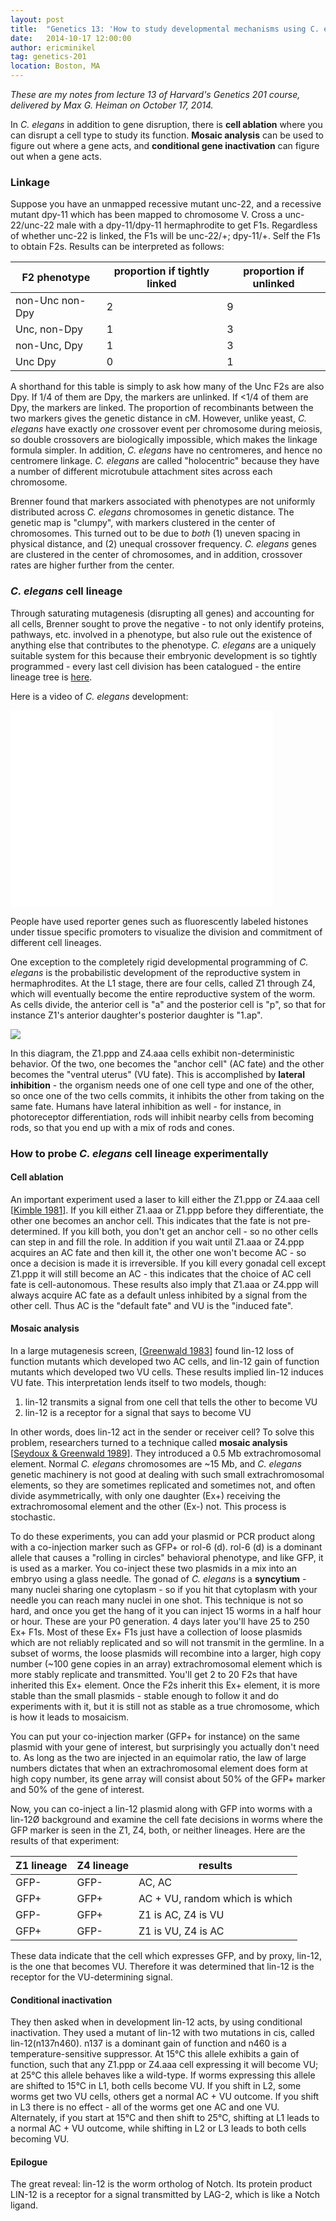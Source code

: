 ```yaml
---
layout: post
title:  "Genetics 13: 'How to study developmental mechanisms using C. elegans'"
date:   2014-10-17 12:00:00
author: ericminikel
tag: genetics-201
location: Boston, MA
---
```


*These are my notes from lecture 13 of Harvard's Genetics 201 course, delivered by Max G. Heiman on October 17, 2014.*

In *C. elegans* in addition to gene disruption, there is **cell ablation** where you can disrupt a cell type to study its function. **Mosaic analysis** can be used to figure out where a gene acts, and **conditional gene inactivation** can figure out when a gene acts.

### Linkage

Suppose you have an unmapped recessive mutant unc-22, and a recessive mutant dpy-11 which has been mapped to chromosome V. Cross a unc-22/unc-22 male with a dpy-11/dpy-11 hermaphrodite to get F1s. Regardless of whether unc-22 is linked, the F1s will be unc-22/+; dpy-11/+. Self the F1s to obtain F2s. Results can be interpreted as follows:

| F2 phenotype | proportion if tightly linked | proportion if unlinked |
| ---- | ---- | ---- |
| non-Unc non-Dpy | 2 | 9 |
| Unc, non-Dpy | 1 | 3 |
| non-Unc, Dpy | 1 | 3 |
| Unc Dpy | 0 | 1 |

A shorthand for this table is simply to ask how many of the Unc F2s are also Dpy. If 1/4 of them are Dpy, the markers are unlinked. If <1/4 of them are Dpy, the markers are linked. The proportion of recombinants between the two markers gives the genetic distance in cM. However, unlike yeast, *C. elegans* have exactly <em>one</em> crossover event per chromosome during meiosis, so double crossovers are biologically impossible, which makes the linkage formula simpler. In addition, *C. elegans* have no centromeres, and hence no centromere linkage. *C. elegans* are called "holocentric" because they have a number of different microtubule attachment sites across each chromosome.

Brenner found that markers associated with phenotypes are not uniformly distributed across *C. elegans* chromosomes in genetic distance. The genetic map is "clumpy", with markers clustered in the center of chromosomes. This turned out to be due to *both* (1) uneven spacing in physical distance, and (2) unequal crossover frequency. *C. elegans* genes are clustered in the center of chromosomes, and in addition, crossover rates are higher further from the center.

### *C. elegans* cell lineage

Through saturating mutagenesis (disrupting all genes) and accounting for all cells, Brenner sought to prove the negative - to not only identify proteins, pathways, etc. involved in a phenotype, but also rule out the existence of anything else that contributes to the phenotype. *C. elegans* are a uniquely suitable system for this because their embryonic development is so tightly programmed - every last cell division has been catalogued - the entire lineage tree is [here](http://www.wormatlas.org/celllineages.html).

Here is a video of *C. elegans* development:

<iframe width="420" height="315" src="//www.youtube.com/embed/M2ApXHhYbaw" frameborder="0" allowfullscreen></iframe>

People have used reporter genes such as fluorescently labeled histones under tissue specific promoters to visualize the division and commitment of different cell lineages.

One exception to the completely rigid developmental programming of *C. elegans* is the probabilistic development of the reproductive system in hermaphrodites. At the L1 stage, there are four cells, called Z1 through Z4, which will eventually become the entire reproductive system of the worm. As cells divide, the anterior cell is "a" and the posterior cell is "p", so that for instance Z1's anterior daughter's posterior daughter is "1.ap".

![](/media/2014/10/z1-z4-lineage.png)

In this diagram, the Z1.ppp and Z4.aaa cells exhibit non-deterministic behavior. Of the two, one becomes the "anchor cell" (AC fate) and the other becomes the "ventral uterus" (VU fate). This is accomplished by **lateral inhibition** - the organism needs one of one cell type and one of the other, so once one of the two cells commits, it inhibits the other from taking on the same fate. Humans have lateral inhibition as well - for instance, in photoreceptor differentiation, rods will inhibit nearby cells from becoming rods, so that you end up with a mix of rods and cones.

### How to probe *C. elegans* cell lineage experimentally

#### Cell ablation

An important experiment used a laser to kill either the Z1.ppp or Z4.aaa cell [[Kimble 1981]]. If you kill either Z1.aaa or Z1.ppp before they differentiate, the other one becomes an anchor cell. This indicates that the fate is not pre-determined. If you kill both, you don't get an anchor cell - so no other cells can step in and fill the role. In addition if you wait until Z1.aaa or Z4.ppp acquires an AC fate and then kill it, the other one won't become AC - so once a decision is made it is irreversible. If you kill every gonadal cell except Z1.ppp it will still become an AC - this indicates that the choice of AC cell fate is cell-autonomous. These results also imply that Z1.aaa or Z4.ppp will always acquire AC fate as a default unless inhibited by a signal from the other cell. Thus AC is the "default fate" and VU is the "induced fate".

#### Mosaic analysis

In a large mutagenesis screen, [[Greenwald 1983]] found lin-12 loss of function mutants which developed two AC cells, and lin-12 gain of function mutants which developed two VU cells. These results implied lin-12 induces VU fate. This interpretation lends itself to two models, though:

1. lin-12 transmits a signal from one cell that tells the other to become VU
2. lin-12 is a receptor for a signal that says to become VU

In other words, does lin-12 act in the sender or receiver cell? To solve this problem, researchers turned to a technique called **mosaic analysis** [[Seydoux & Greenwald 1989]]. They introduced a 0.5 Mb extrachromosomal element. Normal *C. elegans* chromosomes are ~15 Mb, and *C. elegans* genetic machinery is not good at dealing with such small extrachromosomal elements, so they are sometimes replicated and sometimes not, and often divide asymmetrically, with only one daughter (Ex+) receiving the extrachromosomal element and the other (Ex-) not. This process is stochastic.

To do these experiments, you can add your plasmid or PCR product along with a co-injection marker such as GFP+ or rol-6 (d). rol-6 (d) is a dominant allele that causes a "rolling in circles" behavioral phenotype, and like GFP, it is used as a marker. You co-inject these two plasmids in a mix into an embryo using a glass needle. The gonad of *C. elegans* is a **syncytium** - many nuclei sharing one cytoplasm - so if you hit that cytoplasm with your needle you can reach many nuclei in one shot. This technique is not so hard, and once you get the hang of it you can inject 15 worms in a half hour or hour. These are your P0 generation. 4 days later you'll have 25 to 250 Ex+ F1s. Most of these Ex+ F1s just have a collection of loose plasmids which are not reliably replicated and so will not transmit in the germline. In a subset of worms, the loose plasmids will recombine into a larger, high copy number (~100 gene copies in an array) extrachromosomal element which is more stably replicate and transmitted. You'll get 2 to 20 F2s that have inherited this Ex+ element. Once the F2s inherit this Ex+ element, it is more stable than the small plasmids - stable enough to follow it and do experiments with it, but it is still not as stable as a true chromosome, which is how it leads to mosaicism.

You can put your co-injection marker (GFP+ for instance) on the same plasmid with your gene of interest, but surprisingly you actually don't need to. As long as the two are injected in an equimolar ratio, the law of large numbers dictates that when an extrachromosomal element does form at high copy number, its gene array will consist about 50% of the GFP+ marker and 50% of the gene of interest.

Now, you can co-inject a lin-12 plasmid along with GFP into worms with a lin-12&Oslash; background and examine the cell fate decisions in worms where the GFP marker is seen in the Z1, Z4, both, or neither lineages. Here are the results of that experiment:

| Z1 lineage | Z4 lineage | results |
| ---------- | ---------- | ------- |
| GFP- | GFP- | AC, AC |
| GFP+ | GFP+ | AC + VU, random which is which |
| GFP- | GFP+ | Z1 is AC, Z4 is VU |
| GFP+ | GFP- | Z1 is VU, Z4 is AC |

These data indicate that the cell which expresses GFP, and by proxy, lin-12, is the one that becomes VU. Therefore it was determined that lin-12 is the receptor for the VU-determining signal.

#### Conditional inactivation

They then asked when in development lin-12 acts, by using conditional inactivation. They used a mutant of lin-12 with two mutations in cis, called lin-12(n137n460). n137 is a dominant gain of function and n460 is a temperature-sensitive suppressor. At 15&deg;C this allele exhibits a gain of function, such that any Z1.ppp or Z4.aaa cell expressing it will become VU; at 25&deg;C this allele behaves like a wild-type. If worms expressing this allele are shifted to 15&deg;C in L1, both cells become VU. If you shift in L2, some worms get two VU cells, others get a normal AC + VU outcome. If you shift in L3 there is no effect - all of the worms get one AC and one VU. Alternately, if you start at 15&deg;C and then shift to 25&deg;C, shifting at L1 leads to a normal AC + VU outcome, while shifting in L2 or L3 leads to both cells becoming VU.

#### Epilogue

The great reveal: lin-12 is the worm ortholog of Notch. Its protein product LIN-12 is a receptor for a signal transmitted by LAG-2, which is like a Notch ligand.

[Kimble 1981]: http://www.ncbi.nlm.nih.gov/pubmed/7286433 "Kimble J. Alterations in cell lineage following laser ablation of cells in the somatic gonad of Caenorhabditis elegans. Dev Biol. 1981 Oct 30;87(2):286-300. PubMed PMID: 7286433."

[Greenwald 1983]: http://www.ncbi.nlm.nih.gov/pubmed/6616618 "Greenwald IS, Sternberg PW, Horvitz HR. The lin-12 locus specifies cell fates  in Caenorhabditis elegans. Cell. 1983 Sep;34(2):435-44. PubMed PMID: 6616618."

[Seydoux & Greenwald 1989]: http://www.ncbi.nlm.nih.gov/pubmed/2736627 "Seydoux G, Greenwald I. Cell autonomy of lin-12 function in a cell fate decision in C. elegans. Cell. 1989 Jun 30;57(7):1237-45. PubMed PMID: 2736627."